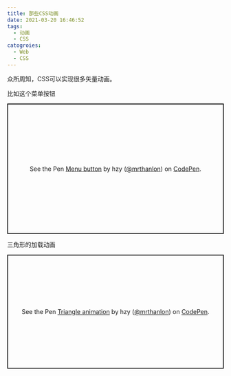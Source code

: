 ```yaml
---
title: 那些CSS动画
date: 2021-03-20 16:46:52
tags:
  - 动画
  - CSS
catogroies:
  - Web
  - CSS
---
```


众所周知，CSS可以实现很多矢量动画。

比如这个菜单按钮


<p class="codepen" data-height="303" data-theme-id="dark" data-default-tab="css,result" data-user="mrthanlon" data-slug-hash="PobMbLv" style="height: 303px; box-sizing: border-box; display: flex; align-items: center; justify-content: center; border: 2px solid; margin: 1em 0; padding: 1em;" data-pen-title="Menu button">
  <span>See the Pen <a href="https://codepen.io/mrthanlon/pen/PobMbLv">
  Menu button</a> by hzy (<a href="https://codepen.io/mrthanlon">@mrthanlon</a>)
  on <a href="https://codepen.io">CodePen</a>.</span>
</p>
<script async src="https://cpwebassets.codepen.io/assets/embed/ei.js"></script>

<!--more-->

三角形的加载动画

<p class="codepen" data-height="265" data-theme-id="dark" data-default-tab="css,result" data-user="mrthanlon" data-slug-hash="NWbQdyb" style="height: 265px; box-sizing: border-box; display: flex; align-items: center; justify-content: center; border: 2px solid; margin: 1em 0; padding: 1em;" data-pen-title="Triangle animation">
  <span>See the Pen <a href="https://codepen.io/mrthanlon/pen/NWbQdyb">
  Triangle animation</a> by hzy (<a href="https://codepen.io/mrthanlon">@mrthanlon</a>)
  on <a href="https://codepen.io">CodePen</a>.</span>
</p>
<script async src="https://cpwebassets.codepen.io/assets/embed/ei.js"></script>

